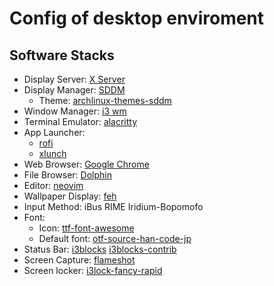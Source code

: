 Config of desktop enviroment
===

## Software Stacks
- Display Server: [X Server](https://wiki.archlinux.org/index.php/Xorg)
- Display Manager: [SDDM](https://wiki.archlinux.org/index.php/SDDM)
    - Theme: [archlinux-themes-sddm](https://aur.archlinux.org/packages/archlinux-themes-sddm)
- Window Manager: [i3 wm](https://i3wm.org/)
- Terminal Emulator: [alacritty](https://github.com/alacritty/alacritty)
- App Launcher:
    - [rofi](https://github.com/davatorium/rofi)
    - [xlunch](http://xlunch.org/)
- Web Browser: [Google Chrome](https://wiki.archlinux.org/index.php/Xorg)
- File Browser: [Dolphin](https://wiki.archlinux.org/index.php/Dolphin)
- Editor: [neovim](https://github.com/neovim/neovim)
- Wallpaper Display: [feh](https://wiki.archlinux.org/index.php/feh)
- Input Method: iBus RIME Iridium-Bopomofo
- Font:
    - Icon: [ttf-font-awesome](https://www.archlinux.org/packages/community/any/ttf-font-awesome/)
    - Default font: [otf-source-han-code-jp](https://aur.archlinux.org/packages/otf-source-han-code-jp/)
- Status Bar: [i3blocks](https://vivien.github.io/i3blocks/) [i3blocks-contrib](https://github.com/vivien/i3blocks-contrib)
- Screen Capture: [flameshot](https://wiki.archlinux.org/index.php/Flameshot)
- Screen locker: [i3lock-fancy-rapid](https://github.com/yvbbrjdr/i3lock-fancy-rapid)
